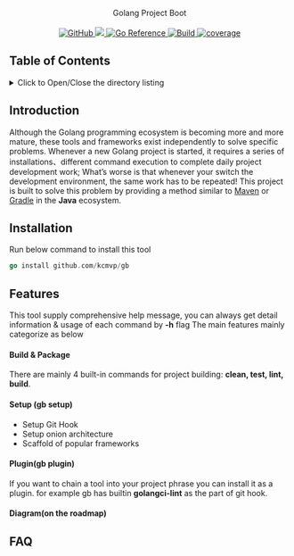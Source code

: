 <p align="center">
Golang Project Boot
  <br/>
  <br/>
  <a href="https://github.com/kcmvp/gb/blob/master/LICENSE">
    <img alt="GitHub" src="https://img.shields.io/github/license/kcmvp/gb"/>
  </a>
  <a href="https://goreportcard.com/report/github.com/kcmvp/gb">
    <img src="https://goreportcard.com/badge/github.com/kcmvp/gb"/>
  </a>
  <a href="https://pkg.go.dev/github.com/kcmvp/gb">
    <img src="https://pkg.go.dev/badge/github.com/kcmvp/gb.svg" alt="Go Reference"/>
  </a>
  <a href="https://github.com/kcmvp/gb/blob/main/.github/workflows/go.yml" rel="nofollow">
     <img src="https://img.shields.io/github/actions/workflow/status/kcmvp/gb/go.yml?branch=main" alt="Build" />
  </a>
  <a href="https://app.codecov.io/gh/kcmvp/gb" ref="nofollow">
    <img src ="https://img.shields.io/codecov/c/github/kcmvp/gb" alt="coverage"/>
  </a>

</p>

<span id="nav-1"></span>

## Table of Contents

<details>
  <summary>Click to Open/Close the directory listing</summary>

- [1. Table of Contents](#nav-1)
- [2. Introduction](#nav-2)
- [3. Features](#nav-3)
- [4. FAQ](#nav-4)

</details>

<span id="nav-2"></span>

## Introduction
Although the Golang programming ecosystem is becoming more and more mature, 
these tools and frameworks exist independently to solve specific problems. 
Whenever a new Golang project is started, it requires a series of installations、different command execution
to complete daily project development work; 
What’s worse is that whenever your switch the development environment, the same work has to be repeated! 
This project is built to solve this problem by providing a method similar to [Maven](https://maven.apache.org/) or [Gradle](https://gradle.com/) in the **Java** ecosystem.

<span id="nav-3"></span>

## Installation
Run below command to install this tool
```go
go install github.com/kcmvp/gb
```
## Features
This tool supply comprehensive help message, you can always get detail information & usage of each command by **-h** flag
The main features mainly categorize as below

#### Build & Package
There are mainly 4 built-in commands for project building: **clean, test, lint, build**. 

#### Setup (gb setup)
- Setup Git Hook
- Setup onion architecture
- Scaffold of popular frameworks

#### Plugin(gb plugin)
If you want to chain a tool into your project phrase you can install it as a plugin. for example
gb has builtin **golangci-lint** as the part of git hook.

#### Diagram(on the roadmap)


<span id="nav-4"></span>
## FAQ


